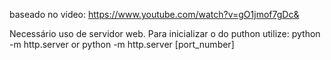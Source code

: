 baseado no video: https://www.youtube.com/watch?v=gO1jmof7gDc& 

Necessário uso de servidor web. Para inicializar o do puthon utilize:
python -m http.server or python -m http.server [port_number]
